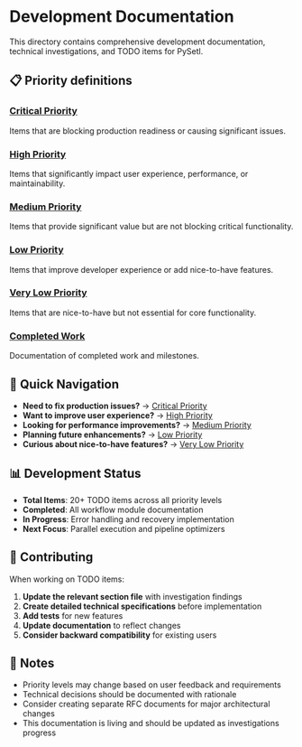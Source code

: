 # Development Documentation

This directory contains comprehensive development documentation, technical
investigations, and TODO items for PySetl.

## 📋 Priority definitions

### [Critical Priority](critical-priority.md)
Items that are blocking production readiness or causing significant issues.

### [High Priority](high-priority.md)
Items that significantly impact user experience, performance, or maintainability.

### [Medium Priority](medium-priority.md)
Items that provide significant value but are not blocking critical functionality.

### [Low Priority](low-priority.md)
Items that improve developer experience or add nice-to-have features.

### [Very Low Priority](very-low-priority.md)
Items that are nice-to-have but not essential for core functionality.

### [Completed Work](completed-work.md)
Documentation of completed work and milestones.

## 🎯 Quick Navigation

- **Need to fix production issues?** → [Critical Priority](critical-priority.md)
- **Want to improve user experience?** → [High Priority](high-priority.md)
- **Looking for performance improvements?** → [Medium Priority](medium-priority.md)
- **Planning future enhancements?** → [Low Priority](low-priority.md)
- **Curious about nice-to-have features?** → [Very Low Priority](very-low-priority.md)

## 📊 Development Status

- **Total Items**: 20+ TODO items across all priority levels
- **Completed**: All workflow module documentation
- **In Progress**: Error handling and recovery implementation
- **Next Focus**: Parallel execution and pipeline optimizers

## 🤝 Contributing

When working on TODO items:

1. **Update the relevant section file** with investigation findings
2. **Create detailed technical specifications** before implementation
3. **Add tests** for new features
4. **Update documentation** to reflect changes
5. **Consider backward compatibility** for existing users

## 📝 Notes

- Priority levels may change based on user feedback and requirements
- Technical decisions should be documented with rationale
- Consider creating separate RFC documents for major architectural changes
- This documentation is living and should be updated as investigations progress
